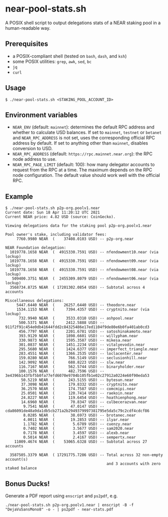 # near-pool-stats.sh

A POSIX shell script to output delegations stats of a NEAR staking pool in a human-readable way.

## Prerequisites

- a POSIX-compliant shell (tested on `bash`, `dash`, and `ksh`)
- some POSIX utilities: `grep`, `awk`, `sed`, `bc`
- `jq`
- `curl`

## Usage
```
$ ./near-pool-stats.sh <STAKING_POOL_ACCOUNT_ID>
```

## Environment variables
- `NEAR_ENV` (default: `mainnet`): determines the default RPC address and whether to calculate USD balances. If set to `mainnet`, `testnet` or `betanet` and `NEAR_RPC_ADDRESS` is not set, uses the corresponding official RPC address by default. If set to anything other than `mainnet`, disables conversion to USD.
- `NEAR_RPC_ADDRESS` (default: `https://rpc.mainnet.near.org`): the RPC node address to use.
- `NEAR_RPC_PAGE_LIMIT` (default: 100): how many delegator accounts to request from the RPC at a time. The maximum depends on the RPC node configuration. The default value should work well with the official RPC.

## Example

```
$ ./near-pool-stats.sh p2p-org.poolv1.near
Current date: Sun 18 Apr 11:20:12 UTC 2021
Current NEAR price: 4.82 USD (source: CoinGecko).

Viewing delegations data for the staking pool p2p-org.poolv1.near

Pool owner's stake, including validator fees:
     7760.9980 NEAR  (    37408.0103 USD) -- p2p-org.near

NEAR Foundation delegation:
  1019778.1658 NEAR  (  4915330.7591 USD) -- nfendowment10.near (via lockup)
  1019778.1658 NEAR  (  4915330.7591 USD) -- nfendowment09.near (via lockup)
  1019778.1658 NEAR  (  4915330.7591 USD) -- nfendowment08.near (via lockup)
   509400.3751 NEAR  (  2455309.8079 USD) -- nfendowment06.near (via lockup)
  3568734.8725 NEAR  ( 17201302.0854 USD) -- Subtotal across 4 accounts

Miscellaneous delegations:
     5447.6440 NEAR  (    26257.6440 USD) -- theodore.near
     1534.1153 NEAR  (     7394.4357 USD) -- cryptnito.near (via lockup)
      732.9940 NEAR  (     3533.0310 USD) -- ashpool.near
      500.5371 NEAR  (     2412.5888 USD) -- 911f2f91c454e0db41644fdd2c84325486e17ed1104f9de80e6b0fa401ab0cd3
      456.7797 NEAR  (     2201.6781 USD) -- satoshinakamoto.near
      393.9129 NEAR  (     1898.6601 USD) -- willypham.near
      330.9873 NEAR  (     1595.3587 USD) -- mikesa.near
      301.0837 NEAR  (     1451.2234 USD) -- vitalyevodin.near
      295.5680 NEAR  (     1424.6377 USD) -- imperfect_triangle.near
      283.4551 NEAR  (     1366.2535 USD) -- loclacenter.near
      159.0280 NEAR  (      766.5149 USD) -- seclusionhill.near
      142.9092 NEAR  (      688.8223 USD) -- slw.near
      116.7167 NEAR  (      562.5744 USD) -- binaryholder.near
      100.1576 NEAR  (      482.7596 USD) -- 3e4396b143fbf5b0fa77efd6070e9704b105fb1e02c27912a0224e60f90eda53
       50.5219 NEAR  (      243.5155 USD) -- bytesun.near
       37.3098 NEAR  (      179.8332 USD) -- cryptnito.near
       36.2570 NEAR  (      174.7587 USD) -- comcmipi.near
       25.0501 NEAR  (      120.7414 USD) -- raekoin.near
       24.8227 NEAR  (      119.6454 USD) -- hoathienphong.near
       14.6960 NEAR  (       70.8347 USD) -- culbecerazvan.near
        9.7541 NEAR  (       47.0147 USD) -- cda86091de48a9da1db5cb271a2b2949379997381795e5da5c79c2cdf4cdcf86
        8.0285 NEAR  (       38.6973 USD) -- brotanec.near
        4.0011 NEAR  (       19.2853 USD) -- ilyar.near
        1.1782 NEAR  (        5.6789 USD) -- cuenzy.near
        0.7402 NEAR  (        3.5677 USD) -- sam2020.near
        0.7178 NEAR  (        3.4597 USD) -- alexb.near
        0.5014 NEAR  (        2.4167 USD) -- sempertx.near
    11009.4674 NEAR  (    53065.6328 USD) -- Subtotal across 27 accounts

  3587505.3379 NEAR  ( 17291775.7286 USD) -- Total across 32 non-empty account(s)
                                             and 3 accounts with zero staked balance
```
## Bonus Ducks!
Generate a PDF report using `enscript` and `ps2pdf`, e.g.
```
./near-pool-stats.sh p2p-org.poolv1.near | enscript -B -f "DejaVuSansMono8" -o - | ps2pdf - near-stats.pdf
```
